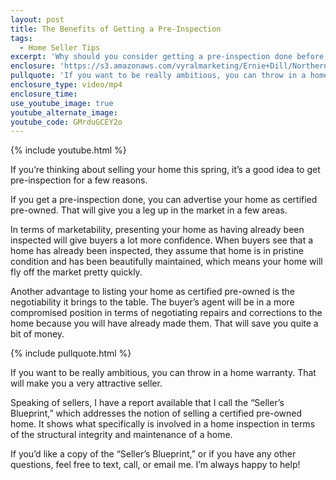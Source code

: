 ```yaml
---
layout: post
title: The Benefits of Getting a Pre-Inspection
tags:
  - Home Seller Tips
excerpt: 'Why should you consider getting a pre-inspection done before you list your home? There are actually a few reasons. For example, if you get a pre-inspection, you’ll be able to label your home as certified pre-owned. There are a few key areas in which that label will come in handy on the market. To find out what they are, watch this short video.'
enclosure: 'https://s3.amazonaws.com/vyralmarketing/Ernie+Dill/Northern+Virginia+Real+Estate+Team+Benefits+of+getting+a+pre-inspection.mp4'
pullquote: 'If you want to be really ambitious, you can throw in a home warranty.'
enclosure_type: video/mp4
enclosure_time:
use_youtube_image: true
youtube_alternate_image:
youtube_code: GMrduGCEY2o
---
```



{% include youtube.html %}

If you’re thinking about selling your home this spring, it’s a good idea to get pre-inspection for a few reasons.

If you get a pre-inspection done, you can advertise your home as certified pre-owned. That will give you a leg up in the market in a few areas.

In terms of marketability, presenting your home as having already been inspected will give buyers a lot more confidence. When buyers see that a home has already been inspected, they assume that home is in pristine condition and has been beautifully maintained, which means your home will fly off the market pretty quickly.

Another advantage to listing your home as certified pre-owned is the negotiability it brings to the table. The buyer’s agent will be in a more compromised position in terms of negotiating repairs and corrections to the home because you will have already made them. That will save you quite a bit of money.

{% include pullquote.html %}

If you want to be really ambitious, you can throw in a home warranty. That will make you a very attractive seller.

Speaking of sellers, I have a report available that I call the “Seller’s Blueprint,” which addresses the notion of selling a certified pre-owned home. It shows what specifically is involved in a home inspection in terms of the structural integrity and maintenance of a home.

If you’d like a copy of the “Seller’s Blueprint,” or if you have any other questions, feel free to text, call, or email me. I’m always happy to help!